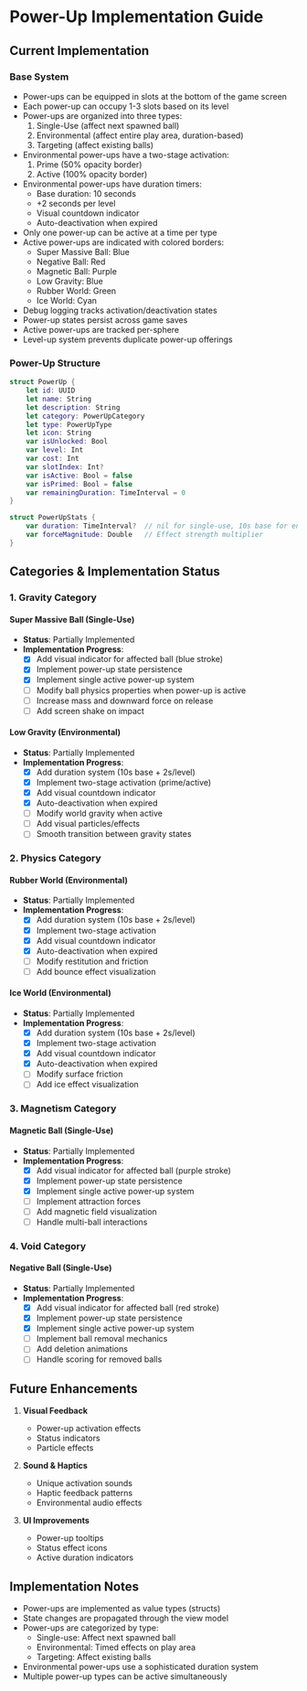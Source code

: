 # Power-Up Implementation Guide

## Current Implementation

### Base System
- Power-ups can be equipped in slots at the bottom of the game screen
- Each power-up can occupy 1-3 slots based on its level
- Power-ups are organized into three types:
  1. Single-Use (affect next spawned ball)
  2. Environmental (affect entire play area, duration-based)
  3. Targeting (affect existing balls)
- Environmental power-ups have a two-stage activation:
  1. Prime (50% opacity border)
  2. Active (100% opacity border)
- Environmental power-ups have duration timers:
  - Base duration: 10 seconds
  - +2 seconds per level
  - Visual countdown indicator
  - Auto-deactivation when expired
- Only one power-up can be active at a time per type
- Active power-ups are indicated with colored borders:
  - Super Massive Ball: Blue
  - Negative Ball: Red
  - Magnetic Ball: Purple
  - Low Gravity: Blue
  - Rubber World: Green
  - Ice World: Cyan
- Debug logging tracks activation/deactivation states
- Power-up states persist across game saves
- Active power-ups are tracked per-sphere
- Level-up system prevents duplicate power-up offerings

### Power-Up Structure
```swift
struct PowerUp {
    let id: UUID
    let name: String
    let description: String
    let category: PowerUpCategory
    let type: PowerUpType
    let icon: String
    var isUnlocked: Bool
    var level: Int
    var cost: Int
    var slotIndex: Int?
    var isActive: Bool = false
    var isPrimed: Bool = false
    var remainingDuration: TimeInterval = 0
}

struct PowerUpStats {
    var duration: TimeInterval?  // nil for single-use, 10s base for environmental
    var forceMagnitude: Double   // Effect strength multiplier
}
```

## Categories & Implementation Status

### 1. Gravity Category
#### Super Massive Ball (Single-Use)
- **Status**: Partially Implemented
- **Implementation Progress**:
  - [x] Add visual indicator for affected ball (blue stroke)
  - [x] Implement power-up state persistence
  - [x] Implement single active power-up system
  - [ ] Modify ball physics properties when power-up is active
  - [ ] Increase mass and downward force on release
  - [ ] Add screen shake on impact

#### Low Gravity (Environmental)
- **Status**: Partially Implemented
- **Implementation Progress**:
  - [x] Add duration system (10s base + 2s/level)
  - [x] Implement two-stage activation (prime/active)
  - [x] Add visual countdown indicator
  - [x] Auto-deactivation when expired
  - [ ] Modify world gravity when active
  - [ ] Add visual particles/effects
  - [ ] Smooth transition between gravity states

### 2. Physics Category
#### Rubber World (Environmental)
- **Status**: Partially Implemented
- **Implementation Progress**:
  - [x] Add duration system (10s base + 2s/level)
  - [x] Implement two-stage activation
  - [x] Add visual countdown indicator
  - [x] Auto-deactivation when expired
  - [ ] Modify restitution and friction
  - [ ] Add bounce effect visualization
  
#### Ice World (Environmental)
- **Status**: Partially Implemented
- **Implementation Progress**:
  - [x] Add duration system (10s base + 2s/level)
  - [x] Implement two-stage activation
  - [x] Add visual countdown indicator
  - [x] Auto-deactivation when expired
  - [ ] Modify surface friction
  - [ ] Add ice effect visualization

### 3. Magnetism Category
#### Magnetic Ball (Single-Use)
- **Status**: Partially Implemented
- **Implementation Progress**:
  - [x] Add visual indicator for affected ball (purple stroke)
  - [x] Implement power-up state persistence
  - [x] Implement single active power-up system
  - [ ] Implement attraction forces
  - [ ] Add magnetic field visualization
  - [ ] Handle multi-ball interactions

### 4. Void Category
#### Negative Ball (Single-Use)
- **Status**: Partially Implemented
- **Implementation Progress**:
  - [x] Add visual indicator for affected ball (red stroke)
  - [x] Implement power-up state persistence
  - [x] Implement single active power-up system
  - [ ] Implement ball removal mechanics
  - [ ] Add deletion animations
  - [ ] Handle scoring for removed balls

## Future Enhancements
1. **Visual Feedback**
   - Power-up activation effects
   - Status indicators
   - Particle effects

2. **Sound & Haptics**
   - Unique activation sounds
   - Haptic feedback patterns
   - Environmental audio effects

3. **UI Improvements**
   - Power-up tooltips
   - Status effect icons
   - Active duration indicators

## Implementation Notes
- Power-ups are implemented as value types (structs)
- State changes are propagated through the view model
- Power-ups are categorized by type:
  - Single-use: Affect next spawned ball
  - Environmental: Timed effects on play area
  - Targeting: Affect existing balls
- Environmental power-ups use a sophisticated duration system
- Multiple power-up types can be active simultaneously 